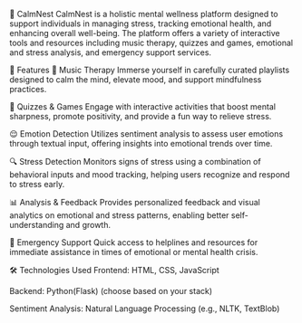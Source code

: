 
🌿 CalmNest
CalmNest is a holistic mental wellness platform designed to support individuals in managing stress, tracking emotional health, and enhancing overall well-being. The platform offers a variety of interactive tools and resources including music therapy, quizzes and games, emotional and stress analysis, and emergency support services.

🚀 Features
🎵 Music Therapy
Immerse yourself in carefully curated playlists designed to calm the mind, elevate mood, and support mindfulness practices.

🧠 Quizzes & Games
Engage with interactive activities that boost mental sharpness, promote positivity, and provide a fun way to relieve stress.

😌 Emotion Detection
Utilizes sentiment analysis to assess user emotions through textual input, offering insights into emotional trends over time.

🔍 Stress Detection
Monitors signs of stress using a combination of behavioral inputs and mood tracking, helping users recognize and respond to stress early.

📊 Analysis & Feedback
Provides personalized feedback and visual analytics on emotional and stress patterns, enabling better self-understanding and growth.

🚨 Emergency Support
Quick access to helplines and resources for immediate assistance in times of emotional or mental health crisis.

🛠️ Technologies Used
Frontend: HTML, CSS, JavaScript

Backend: Python(Flask) (choose based on your stack)

Sentiment Analysis: Natural Language Processing (e.g., NLTK, TextBlob)
